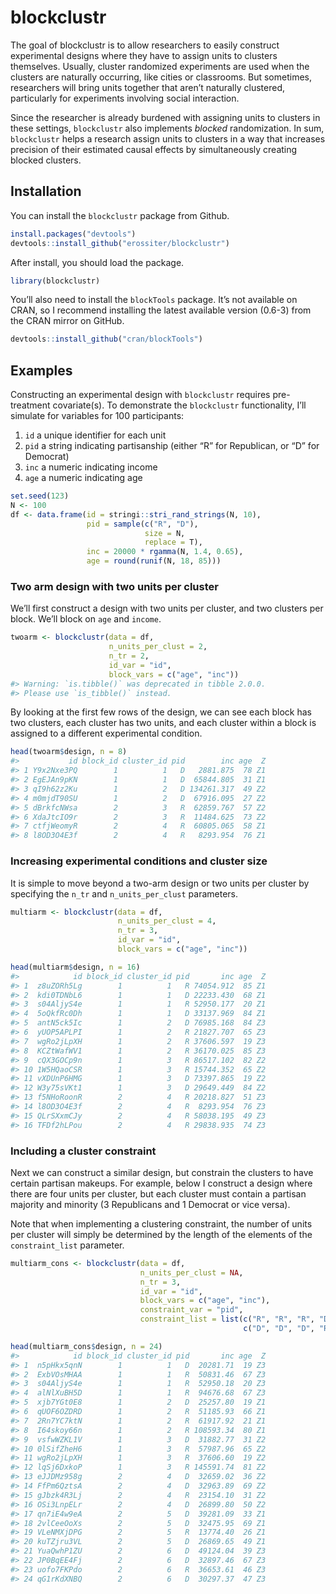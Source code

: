 
<!-- README.md is generated from README.Rmd. Please edit that file -->

# blockclustr

The goal of blockclustr is to allow researchers to easily construct
experimental designs where they have to assign units to clusters
themselves. Usually, cluster randomized experiments are used when the
clusters are naturally occurring, like cities or classrooms. But
sometimes, researchers will bring units together that aren’t naturally
clustered, particularly for experiments involving social interaction.

Since the researcher is already burdened with assigning units to
clusters in these settings, `blockclustr` also implements *blocked*
randomization. In sum, `blockclustr` helps a research assign units to
clusters in a way that increases precision of their estimated causal
effects by simultaneously creating blocked clusters.

## Installation

You can install the `blockclustr` package from Github.

``` r
install.packages("devtools")
devtools::install_github("erossiter/blockclustr")
```

After install, you should load the package.

``` r
library(blockclustr)
```

You’ll also need to install the `blockTools` package. It’s not available
on CRAN, so I recommend installing the latest available version (0.6-3)
from the CRAN mirror on GitHub.

``` r
devtools::install_github("cran/blockTools")
```

## Examples

Constructing an experimental design with `blockclustr` requires
pre-treatment covariate(s). To demonstrate the `blockclustr`
functionality, I’ll simulate for variables for 100 participants:

1.  `id` a unique identifier for each unit
2.  `pid` a string indicating partisanship (either “R” for Republican,
    or “D” for Democrat)
3.  `inc` a numeric indicating income
4.  `age` a numeric indicating age

<!-- end list -->

``` r
set.seed(123)
N <- 100
df <- data.frame(id = stringi::stri_rand_strings(N, 10),
                 pid = sample(c("R", "D"),
                              size = N,
                              replace = T),
                 inc = 20000 * rgamma(N, 1.4, 0.65),
                 age = round(runif(N, 18, 85)))
```

### Two arm design with two units per cluster

We’ll first construct a design with two units per cluster, and two
clusters per block. We’ll block on `age` and `income`.

``` r
twoarm <- blockclustr(data = df,
                      n_units_per_clust = 2,
                      n_tr = 2,
                      id_var = "id",
                      block_vars = c("age", "inc"))
#> Warning: `is.tibble()` was deprecated in tibble 2.0.0.
#> Please use `is_tibble()` instead.
```

By looking at the first few rows of the design, we can see each block
has two clusters, each cluster has two units, and each cluster within a
block is assigned to a different experimental condition.

``` r
head(twoarm$design, n = 8)
#>           id block_id cluster_id pid        inc age  Z
#> 1 Y9x2Nxe3PQ        1          1   D   2881.875  78 Z1
#> 2 EgEJAn9pKN        1          1   D  65844.805  31 Z1
#> 3 qI9h62z2Ku        1          2   D 134261.317  49 Z2
#> 4 m0mjdT90SU        1          2   D  67916.095  27 Z2
#> 5 dBrkfcNWsa        2          3   R  62859.767  57 Z2
#> 6 XdaJtcIO9r        2          3   R  11484.625  73 Z2
#> 7 ctfjWeomyR        2          4   R  60805.065  58 Z1
#> 8 l8OD3O4E3f        2          4   R   8293.954  76 Z1
```

### Increasing experimental conditions and cluster size

It is simple to move beyond a two-arm design or two units per cluster by
specifying the `n_tr` and `n_units_per_clust` parameters.

``` r
multiarm <- blockclustr(data = df,
                        n_units_per_clust = 4,
                        n_tr = 3,
                        id_var = "id",
                        block_vars = c("age", "inc"))

head(multiarm$design, n = 16)
#>            id block_id cluster_id pid       inc age  Z
#> 1  z8uZORh5Lg        1          1   R 74054.912  85 Z1
#> 2  kdi0TDNbL6        1          1   D 22233.430  68 Z1
#> 3  s04AljyS4e        1          1   R 52950.177  20 Z1
#> 4  5oQkfRc0Dh        1          1   D 33137.969  84 Z1
#> 5  antN5ck5Ic        1          2   D 76985.168  84 Z3
#> 6  yUOP5APLPI        1          2   R 21827.707  65 Z3
#> 7  wgRo2jLpXH        1          2   R 37606.597  19 Z3
#> 8  KCZtWafWV1        1          2   R 36170.025  85 Z3
#> 9  cQX3GOCp9n        1          3   R 86517.102  82 Z2
#> 10 1W5HQaoCSR        1          3   R 15744.352  65 Z2
#> 11 vXDUnP6HMG        1          3   D 73397.865  19 Z2
#> 12 W3y75sVKt1        1          3   D 29649.449  84 Z2
#> 13 f5NHoRoonR        2          4   R 20218.827  51 Z3
#> 14 l8OD3O4E3f        2          4   R  8293.954  76 Z3
#> 15 QLrSXxmCJy        2          4   R 58038.195  49 Z3
#> 16 TFDf2hLPou        2          4   R 29838.935  74 Z3
```

### Including a cluster constraint

Next we can construct a similar design, but constrain the clusters to
have certain partisan makeups. For example, below I construct a design
where there are four units per cluster, but each cluster must contain a
partisan majority and minority (3 Republicans and 1 Democrat or vice
versa).

Note that when implementing a clustering constraint, the number of units
per cluster will simply be determined by the length of the elements of
the `constraint_list` parameter.

``` r
multiarm_cons <- blockclustr(data = df,
                             n_units_per_clust = NA,
                             n_tr = 3,
                             id_var = "id",
                             block_vars = c("age", "inc"),
                             constraint_var = "pid",
                             constraint_list = list(c("R", "R", "R", "D"),
                                                    c("D", "D", "D", "R")))

head(multiarm_cons$design, n = 24)
#>            id block_id cluster_id pid       inc age  Z
#> 1  n5pHkx5qnN        1          1   D  20281.71  19 Z3
#> 2  ExbVOsMHAA        1          1   R  50831.46  67 Z3
#> 3  s04AljyS4e        1          1   R  52950.18  20 Z3
#> 4  alNlXuBH5D        1          1   R  94676.68  67 Z3
#> 5  xjb7YGt0E8        1          2   D  25257.80  19 Z1
#> 6  qUOF6OZDRD        1          2   R  51185.93  66 Z1
#> 7  2Rn7YC7ktN        1          2   R  61917.92  21 Z1
#> 8  I64skoy66n        1          2   R 108593.34  80 Z1
#> 9  vsfwWZKL1V        1          3   D  31882.77  31 Z2
#> 10 0lSifZheH6        1          3   R  57987.96  65 Z2
#> 11 wgRo2jLpXH        1          3   R  37606.60  19 Z2
#> 12 lqSj6DxkoP        1          3   R 145591.74  81 Z2
#> 13 eJJDMz958g        2          4   D  32659.02  36 Z2
#> 14 FfPm6QztsA        2          4   D  32963.89  69 Z2
#> 15 gJbzk4R3Lj        2          4   R  23154.10  31 Z2
#> 16 OSi3LnpELr        2          4   D  26899.80  50 Z2
#> 17 qn7iE4w9eA        2          5   D  39281.09  33 Z1
#> 18 2vlCeeOoXs        2          5   D  32475.95  69 Z1
#> 19 VLeNMXjDPG        2          5   R  13774.40  26 Z1
#> 20 kuTZjru3VL        2          5   D  26869.65  49 Z1
#> 21 YuaQwhP1ZU        2          6   D  49124.04  39 Z3
#> 22 JP0BqEE4Fj        2          6   D  32897.46  67 Z3
#> 23 uofo7FKPdo        2          6   R  36653.61  46 Z3
#> 24 qG1rKdXNBQ        2          6   D  30297.37  47 Z3
```
